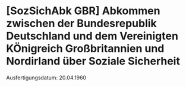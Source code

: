 # [SozSichAbk GBR] Abkommen zwischen der Bundesrepublik Deutschland und dem Vereinigten KÖnigreich Großbritannien und Nordirland über Soziale Sicherheit

Ausfertigungsdatum: 20.04.1960

 